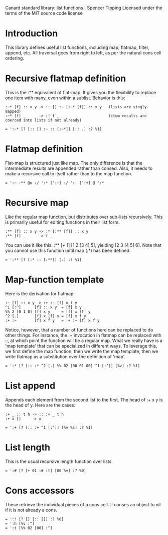Canard standard library: list functions | Spencer Tipping
Licensed under the terms of the MIT source code license

# Introduction

This library defines useful list functions, including map, flatmap, filter, append, etc. All traversal goes from right to left, as per the natural cons cell ordering.

# Recursive flatmap definition

This is the :** equivalent of flat-map. It gives you the flexibility to replace one item with many, even within a sublist. Behavior is this:

    :~* [f] :: x y -> :: [] :~ [:~* [f]] :: x y   (lists are singly-mapped)
    :~* [f] _      -> :! f _                      (item results are coerced into lists if not already)

    = ':~* [? [:: [] :~ :: [:~*]] [:! .] :? %1]

# Flatmap definition

Flat-map is structured just like map. The only difference is that the intermediate results are appended rather than consed. Also, it needs to make a recursive call to itself rather than to the
map function.

    = ':~ :** @o :/ ':* [':~] :/ ':: [':+] @ ':*

# Recursive map

Like the regular map function, but distributes over sub-lists recursively. This is primarily useful for editing functions in their list form.

    :** [f] :: x y -> :* [:** [f]] :: x y
    :** [f] _      -> f _

You can use it like this: :** [+ 1] [1 2 [3 4] 5], yielding [2 3 [4 5] 6]. Note that you cannot use this function until map (:*) has been defined.

    = ':** [? [:* :: [:**]] [.] :? %1]

# Map-function template

Here is the derivation for flatmap:

    :~ [f] :: x y -> :+ :~ [f] x f y
    ^1 [:^]      [f] :: x y  = [f] x y
    %% 2 [0 1 0] [f] x y     = [f] x [f] y
    ^2 [.]       [f] x [f] y = [f] x f y
    :+ :~        [f] x f y   = :+ :~ [f] x f y

Notice, however, that a number of functions here can be replaced to do other things. For instance, the :+ invocation in flatmap can be replaced with ::, at which point the function will be a
regular map. What we really have is a 'map template' that can be specialized in different ways. To leverage this, we first define the map function, then we write the map template, then we
write flatmap as a substitution over the definition of 'map'.

    = ':* [? [:: :* ^2 [.] %% 02 [00 01 00] ^1 [:^]] [%v] :? %1]

# List append

Appends each element from the second list to the first. The head of :+ x y is the head of y. Here are the cases:

    :+ _ :: t h -> :: :+ _ t h
    :+ x []     -> x

    = ':+ [? [:: :+ ^1 [:^]] [%v %s] :? %1]

# List length

This is the usual recursive length function over lists.

    = ':# [? [+ 01 :# :t] [00 %v] :? %0]

# Cons accessors

These retrieve the individual pieces of a cons cell. :! conses an object to nil if it is not already a cons.

    = ':! [? [] [:: []] :? %0]
    = ':h [%v :^]
    = ':t [%% 02 [00] :^]